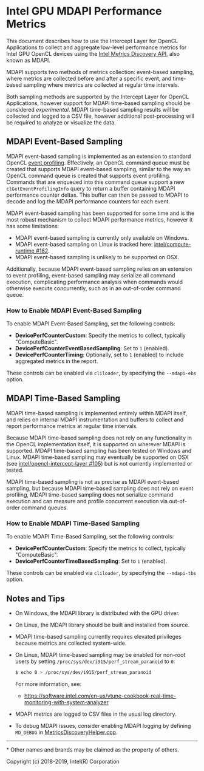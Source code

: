 # Intel GPU MDAPI Performance Metrics

This document describes how to use the Intercept Layer for OpenCL Applications
to collect and aggregate low-level performance metrics for Intel GPU OpenCL
devices using the [Intel Metrics Discovery API](https://github.com/intel/metrics-discovery),
also known as MDAPI.

MDAPI supports two methods of metrics collection: event-based sampling, where
metrics are collected before and after a specific event, and time-based sampling
where metrics are collected at regular time intervals.

Both sampling methods are supported by the Intercept Layer for OpenCL Applications,
however support for MDAPI time-based sampling should be considered _experimental_.
MDAPI time-based sampling results will be collected and logged to a CSV file,
however additional post-processing will be required to analyze or visualize the
data.

## MDAPI Event-Based Sampling

MDAPI event-based sampling is implemented as an extension to standard OpenCL
[event profiling](https://www.khronos.org/registry/OpenCL/specs/2.2/html/OpenCL_API.html#event-profiling-info-table).
Effectively, an OpenCL command queue must be created that supports MDAPI event-based
sampling, similar to the way an OpenCL command queue is created that supports
event profiling.  Commands that are enqueued into this command queue support a
new `clGetEventProfilingInfo` query to return a buffer containing MDAPI performance
counter deltas.  This buffer can then be passed to MDAPI to decode and log the
MDAPI performance counters for each event.

MDAPI event-based sampling has been supported for some time and is the most robust
mechanism to collect MDAPI performance metrics, however it has some limitations:

* MDAPI event-based sampling is currently only available on Windows.
* MDAPI event-based sampling on Linux is tracked here: [intel/compute-runtime #182](https://github.com/intel/compute-runtime/issues/182).
* MDAPI event-based sampling is unlikely to be supported on OSX.

Additionally, because MDAPI event-based sampling relies on an extension to event
profiling, event-based sampling may serialize all command execution, complicating
performance analysis when commands would otherwise execute concurrently, such as in
an out-of-order command queue.

### How to Enable MDAPI Event-Based Sampling

To enable MDAPI Event-Based Sampling, set the following controls:

* **DevicePerfCounterCustom**: Specify the metrics to collect, typically "ComputeBasic".
* **DevicePerfCounterEventBasedSampling**: Set to `1` (enabled).
* **DevicePerfCounterTiming**: Optionally, set to `1` (enabled) to include aggregated metrics in the report.

These controls can be enabled via `cliloader`, by specifying the `--mdapi-ebs` option.

## MDAPI Time-Based Sampling

MDAPI time-based sampling is implemented entirely within MDAPI itself, and relies
on internal MDAPI instrumentation and buffers to collect and report performance metrics
at regular time intervals.

Because MDAPI time-based sampling does not rely on any functionality in the OpenCL
implementation itself, it is supported on wherever MDAPI is supported.
MDAPI time-based sampling has been tested on Windows and Linux.  MDAPI time-based
sampling may eventually be supported on OSX (see [intel/opencl-intercept-layer #105](https://github.com/intel/opencl-intercept-layer/issues/105))
but is not currently implemented or tested.

MDAPI time-based sampling is not as precise as MDAPI event-based sampling, but
because MDAPI time-based sampling does not rely on event profiling, MDAPI
time-based sampling does not serialize command execution and can measure
and profile concurrent execution via out-of-order command queues.

### How to Enable MDAPI Time-Based Sampling

To enable MDAPI Time-Based Sampling, set the following controls:

* **DevicePerfCounterCustom**: Specify the metrics to collect, typically "ComputeBasic".
* **DevicePerfCounterTimeBasedSampling**: Set to `1` (enabled).

These controls can be enabled via `cliloader`, by specifying the `--mdapi-tbs` option.

## Notes and Tips

* On Windows, the MDAPI library is distributed with the GPU driver.
* On Linux, the MDAPI library should be built and installed from source.
* MDAPI time-based sampling currently requires elevated privileges
because metrics are collected system-wide.
* On Linux, MDAPI time-based sampling may be enabled for non-root users
by setting `/proc/sys/dev/i915/perf_stream_paranoid` to `0`:

    ```sh
    $ echo 0 > /proc/sys/dev/i915/perf_stream_paranoid
    ```

    For more information, see:
    * https://software.intel.com/en-us/vtune-cookbook-real-time-monitoring-with-system-analyzer
* MDAPI metrics are logged to CSV files in the usual log directory.
* To debug MDAPI issues, consider enabling MDAPI logging by defining `MD_DEBUG` in
[MetricsDiscoveryHelper.cpp](../intercept/mdapi/MetricsDiscoveryHelper.cpp).

---

\* Other names and brands may be claimed as the property of others.

Copyright (c) 2018-2019, Intel(R) Corporation
